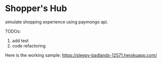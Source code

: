 # Shopper's Hub

simulate shopping experience using paymongo api.

TODOs:

1. add test
2. code refactoring

Here is the working sample: https://sleepy-badlands-12571.herokuapp.com/

